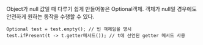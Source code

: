 Object가 null 값일 때 다루기 쉽게 만들어놓은 Optional객체.
객체가 null일 경우에도 안전하게 원하는 동작을 수행할 수 있다.
```
Optional test = test.empty(); // 빈 객체임을 명시
test.ifPresent(t -> t.getter메서드()); // t에 선언된 getter 메서드 사용
```
